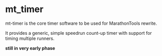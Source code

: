 # mt_timer
mt-timer is the core timer software to be used for MarathonTools rewrite.

It provides a generic, simple speedrun count-up timer with support for timing multiple runners.

**still in very early phase**